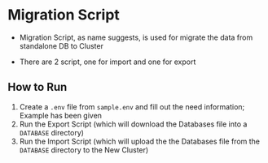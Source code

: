 # Migration Script

- Migration Script, as name suggests, is used for migrate the data from standalone DB to Cluster

- There are 2 script, one for import and one for export

## How to Run

1. Create a `.env` file from `sample.env` and fill out the need information; Example has been given
2. Run the Export Script (which will download the Databases file into a `DATABASE` directory)
3. Run the Import Script (which will upload the the Databases file from the `DATABASE` directory to the New Cluster)

